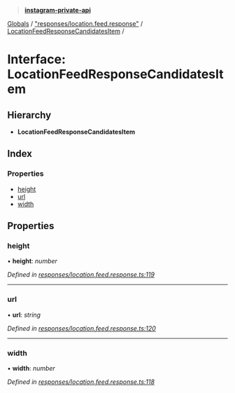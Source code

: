 > **[instagram-private-api](../README.md)**

[Globals](../README.md) / ["responses/location.feed.response"](../modules/_responses_location_feed_response_.md) / [LocationFeedResponseCandidatesItem](_responses_location_feed_response_.locationfeedresponsecandidatesitem.md) /

# Interface: LocationFeedResponseCandidatesItem

## Hierarchy

* **LocationFeedResponseCandidatesItem**

## Index

### Properties

* [height](_responses_location_feed_response_.locationfeedresponsecandidatesitem.md#height)
* [url](_responses_location_feed_response_.locationfeedresponsecandidatesitem.md#url)
* [width](_responses_location_feed_response_.locationfeedresponsecandidatesitem.md#width)

## Properties

###  height

• **height**: *number*

*Defined in [responses/location.feed.response.ts:119](https://github.com/dilame/instagram-private-api/blob/e9c516c/src/responses/location.feed.response.ts#L119)*

___

###  url

• **url**: *string*

*Defined in [responses/location.feed.response.ts:120](https://github.com/dilame/instagram-private-api/blob/e9c516c/src/responses/location.feed.response.ts#L120)*

___

###  width

• **width**: *number*

*Defined in [responses/location.feed.response.ts:118](https://github.com/dilame/instagram-private-api/blob/e9c516c/src/responses/location.feed.response.ts#L118)*